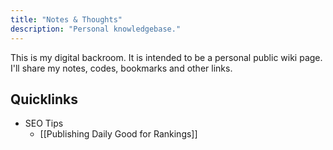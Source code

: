 ```yaml
---
title: "Notes & Thoughts"
description: "Personal knowledgebase."
---
```


This is my digital backroom. It is intended to be a personal public wiki page. I'll share my notes, codes, bookmarks and other links.

## Quicklinks
- SEO Tips
	- [[Publishing Daily Good for Rankings]]











